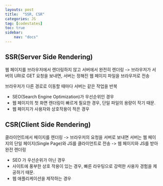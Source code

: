 ```yaml
---
layouts: post
title:  "SSR, CSR"
categories: JS
tag: [codestates]
toc: true
sidebar:
    nav: "docs"
---
```


## SSR(Server Side Rendering)

웹 페이지를 브라우저에서 렌더링하지 않고 서버에서 완전히 렌더링 -> 브라우저가 서버의 URI로 GET 요청을 보내면, 서버는 정해진 웹 페이지 파일을 브라우저로 전송

브라우저가 다른 경로로 이동할 때마다 서버는 같은 작업을 반복

- SEO(Search Engine Optimization)가 우선순위인 경우
- 웹 페이지의 첫 화면 렌더링이 빠르게 필요한 경우, 단일 파일의 용량이 작기 때문.
- 웹 페이지가 사용자와 상호작용이 적은 경우

## CSR(Client Side Rendering)

클라이언트에서 페이지를 렌더링 -> 브라우저의 요청을 서버로 보내면 서버는 웹 페이지의 단일 페이지(Single Page)와 JS를 클라이언트로 전송 -> 웹 페이지와 JS를 받아 완전 렌더링

- SEO 가 우선순위가 아닌 경우
- 사이트에 풍부한 상호 작용이 있는 경우, 빠른 라우팅으로 강력한 사용자 경험을 제공하기 때문.
- 웹 애플리케이션을 제작하는 경우

